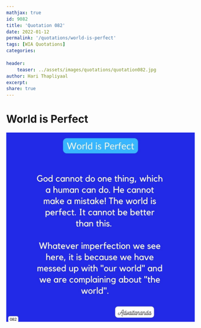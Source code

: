 ```yaml
---
mathjax: true
id: 9082
title: 'Quotation 082'
date: 2022-01-12
permalink: '/quotations/world-is-perfect'
tags: [WIA Quotations] 
categories: 

header:
    teaser: ../assets/images/quotations/quotation082.jpg
author: Hari Thapliyaal 
excerpt:
share: true 
---
```


# World is Perfect

![World is Perfect](../assets/images/quotations/quotation082.jpg)

